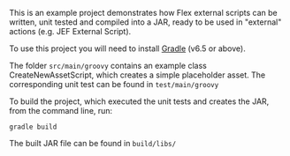 This is an example project demonstrates how Flex external scripts can be written, unit tested and compiled into a JAR, ready to
 be used in "external" actions (e.g. JEF External Script).

To use this project you will need to install [Gradle](https://gradle.org/) (v6.5 or above).

The folder `src/main/groovy` contains an example class CreateNewAssetScript, which creates a simple placeholder asset. The
 corresponding unit test can be found in `test/main/groovy`
 
To build the project, which executed the unit tests and creates the JAR, from the command line, run:
```
gradle build
```
The built JAR file can be found in `build/libs/`